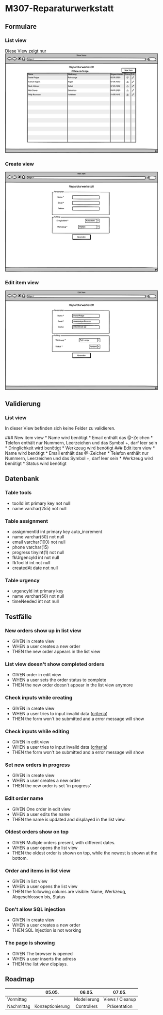 # M307-Reparaturwerkstatt

## Formulare
### List view
Diese View zeigt nur 
![logo](assets/Show.png)

### Create view
![logo](assets/New.png)

### Edit item view
![logo](assets/Edit.png)

## Validierung
### List view
In dieser View befinden sich keine Felder zu validieren.

<a name="validation-newItem"/>
### New item view
* Name wird benötigt
* Email enthält das @-Zeichen
* Telefon enthält nur Nummern, Leerzeichen und das Symbol +, darf leer sein
* Dringlichkeit wird benötigt
* Werkzeug wird benötigt

<a name="validation-editItem"/>
### Edit item view
* Name wird benötigt
* Email enthält das @-Zeichen
* Telefon enthält nur Nummern, Leerzeichen und das Symbol +, darf leer sein
* Werkzeug wird benötigt
* Status wird benötigt

## Datenbank
### Table tools
* toolId int primary key not null
* name varchar(255) not null


### Table assignment
* assignmentId int primary key auto_increment
* name varchar(50) not null
* email varchar(100) not null
* phone varchar(15)
* progress tinyint(1) not null
* fkUrgencyId int not null
* fkToolId int not null
* createdAt date not null

### Table urgency
* urgencyId int primary key 
* name varchar(50) not null
* timeNeeded int not null

## Testfälle
### New orders show up in list view
* GIVEN in create view
* WHEN a user creates a new order
* THEN the new order appears in the list view

### List view doesn't show completed orders
* GIVEN order in edit view
* WHEN a user sets the order status to complete
* THEN the new order doesn't appear in the list view anymore

### Check inputs while creating
* GIVEN in create view
* WHEN a user tries to input invalid data ([criteria](#validation-newItem))
* THEN the form won't be submitted and a error message will show

### Check inputs while editing
* GIVEN in edit view
* WHEN a user tries to input invalid data ([criteria](#validation-editItem))
* THEN the form won't be submitted and a error message will show

### Set new orders in progress
* GIVEN in create view
* WHEN a user creates a new order
* THEN the new order is set 'in progress'

### Edit order name
* GIVEN One order in edit view
* WHEN a user edits the name
* THEN the name is updated and displayed in the list view.

### Oldest orders show on top
* GIVEN Multiple orders present, with different dates.
* WHEN a user opens the list view
* THEN the oldest order is shown on top, while the newest is shown at the bottom.

### Order and items in list view
* GIVEN in list view
* WHEN a user opens the list view
* THEN the following colums are visible: Name, Werkzeug, Abgeschlossen bis, Status

### Don't allow SQL injection
* GIVEN in create view
* WHEN a user creates a new order
* THEN SQL Injection is not working

### The page is showing
* GIVEN The browser is opened
* WHEN a user inserts the adress
* THEN the list view displays.

## Roadmap
|            | 05.05.        | 06.05.        | 07.05.|
| ---------- | :-------------: |:-------------:| :-----:|
| Vormittag  | -             | Modelierung | Views / Cleanup |
| Nachmittag | Konzeptionierung | Controllers |   Präsentation |
